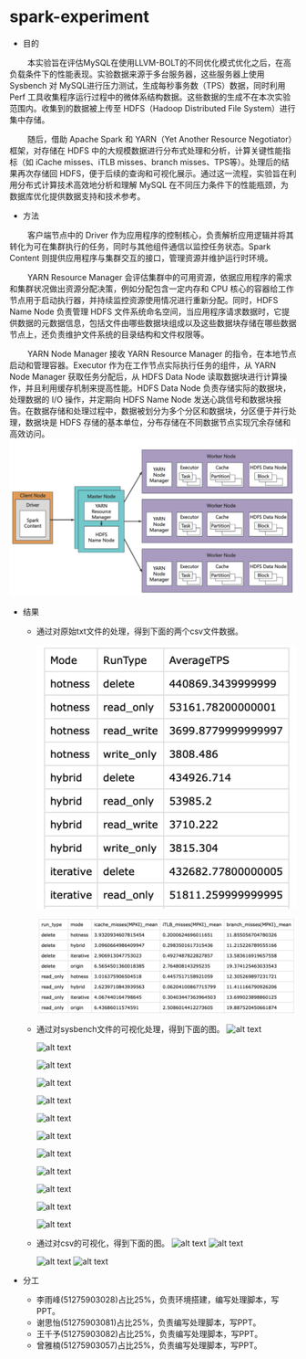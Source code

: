 # spark-experiment

- 目的

&nbsp;&nbsp;&nbsp;&nbsp;&nbsp;&nbsp;&nbsp;&nbsp;本实验旨在评估MySQL在使用LLVM-BOLT的不同优化模式优化之后，在高负载条件下的性能表现。实验数据来源于多台服务器，这些服务器上使用 Sysbench 对 MySQL进行压力测试，生成每秒事务数（TPS）数据，同时利用 Perf 工具收集程序运行过程中的微体系结构数据。这些数据的生成不在本次实验范围内。收集到的数据被上传至 HDFS（Hadoop Distributed File System）进行集中存储。

&nbsp;&nbsp;&nbsp;&nbsp;&nbsp;&nbsp;&nbsp;&nbsp;随后，借助 Apache Spark 和 YARN（Yet Another Resource Negotiator）框架，对存储在 HDFS 中的大规模数据进行分布式处理和分析，计算关键性能指标（如 iCache misses、iTLB misses、branch misses、TPS等）。处理后的结果再次存储回 HDFS，便于后续的查询和可视化展示。通过这一流程，实验旨在利用分布式计算技术高效地分析和理解 MySQL 在不同压力条件下的性能瓶颈，为数据库优化提供数据支持和技术参考。
- 方法

&nbsp;&nbsp;&nbsp;&nbsp;&nbsp;&nbsp;&nbsp;&nbsp;客户端节点中的 Driver 作为应用程序的控制核心，负责解析应用逻辑并将其转化为可在集群执行的任务，同时与其他组件通信以监控任务状态。Spark Content 则提供应用程序与集群交互的接口，管理资源并维护运行时环境。

&nbsp;&nbsp;&nbsp;&nbsp;&nbsp;&nbsp;&nbsp;&nbsp;YARN Resource Manager 会评估集群中的可用资源，依据应用程序的需求和集群状况做出资源分配决策，例如分配包含一定内存和 CPU 核心的容器给工作节点用于启动执行器，并持续监控资源使用情况进行重新分配。同时，HDFS Name Node 负责管理 HDFS 文件系统命名空间，当应用程序请求数据时，它提供数据的元数据信息，包括文件由哪些数据块组成以及这些数据块存储在哪些数据节点上，还负责维护文件系统的目录结构和文件权限等。

&nbsp;&nbsp;&nbsp;&nbsp;&nbsp;&nbsp;&nbsp;&nbsp;YARN Node Manager 接收 YARN Resource Manager 的指令，在本地节点启动和管理容器。Executor 作为在工作节点实际执行任务的组件，从 YARN Node Manager 获取任务分配后，从 HDFS Data Node 读取数据块进行计算操作，并且利用缓存机制来提高性能。HDFS Data Node 负责存储实际的数据块，处理数据的 I/O 操作，并定期向 HDFS Name Node 发送心跳信号和数据块报告。在数据存储和处理过程中，数据被划分为多个分区和数据块，分区便于并行处理，数据块是 HDFS 存储的基本单位，分布存储在不同数据节点实现冗余存储和高效访问。
![process](./asserts/process.png)
- 结果
  - 通过对原始txt文件的处理，得到下面的两个csv文件数据。
    
    ![tps_comparison](./asserts/tps_csv.png) 
    
    ![micro_comparison](./asserts/micro_csv.png)
  - 通过对sysbench文件的可视化处理，得到下面的图。
    ![alt text](data/imgs/origin_delete_tps_trend_2.png)  
    
    ![alt text](data/imgs/origin_read_only_tps_trend_3.png) 
    
    ![alt text](data/imgs/origin_read_only_tps_trend_3.png)
    
    ![alt text](data/imgs/hotness_delete_tps_trend_2.png)  
    
    ![alt text](data/imgs/hotness_read_only_tps_trend_3.png) 
    
    ![alt text](data/imgs/hotness_read_only_tps_trend_3.png)
    
    ![alt text](data/imgs/iterative_delete_tps_trend_2.png)  
    
    ![alt text](data/imgs/iterative_read_only_tps_trend_3.png) 
    
    ![alt text](data/imgs/iterative_read_only_tps_trend_3.png)
    
    ![alt text](data/imgs/hybrid_delete_tps_trend_2.png)  
    
    ![alt text](data/imgs/hybrid_read_only_tps_trend_3.png)
    
    ![alt text](data/imgs/hybrid_read_only_tps_trend_3.png) 

  - 通过对csv的可视化，得到下面的图。
    ![alt text](data/imgs/branch_misses(MPKI)_mean_comparison.png)  ![alt text](data/imgs/icache_misses(MPKI)_mean_comparison.png) 
	
    ![alt text](data/imgs/iTLB_misses(MPKI)_mean_comparison.png) ![alt text](data/imgs/tps_comparison.png)
    
- 分工
	- 李雨峰(51275903028)占比25%，负责环境搭建，编写处理脚本，写PPT。
	- 谢思怡(51275903081)占比25%，负责编写处理脚本，写PPT。
	- 王千予(51275903082)占比25%，负责编写处理脚本，写PPT。
	- 曾雅楠(51275903057)占比25%，负责编写处理脚本，写PPT。
